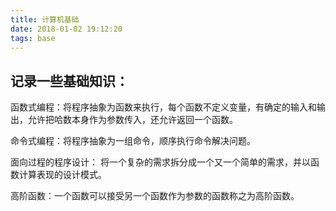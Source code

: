 ```yaml
---
title: 计算机基础
date: 2018-01-02 19:12:20
tags: base
---
```

## 记录一些基础知识：

函数式编程：将程序抽象为函数来执行，每个函数不定义变量，有确定的输入和输出，允许把哈数本身作为参数传入，还允许返回一个函数。
<!-- more -->
命令式编程：将程序抽象为一组命令，顺序执行命令解决问题。

面向过程的程序设计： 将一个复杂的需求拆分成一个又一个简单的需求，并以函数计算表现的设计模式。

高阶函数：一个函数可以接受另一个函数作为参数的函数称之为高阶函数。